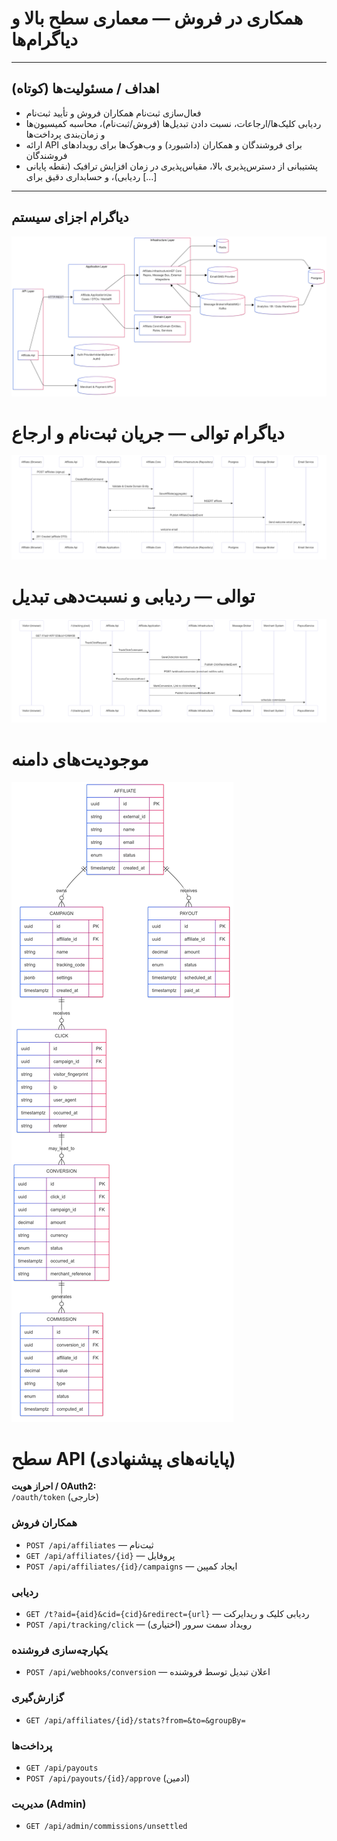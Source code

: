 # همکاری در فروش — معماری سطح بالا و دیاگرام‌ها

---

## اهداف / مسئولیت‌ها (کوتاه)
- فعال‌سازی ثبت‌نام همکاران فروش و تأیید ثبت‌نام  
- ردیابی کلیک‌ها/ارجاعات، نسبت دادن تبدیل‌ها (فروش/ثبت‌نام)، محاسبه کمیسیون‌ها و زمان‌بندی پرداخت‌ها  
- ارائه API برای فروشندگان و همکاران (داشبورد) و وب‌هوک‌ها برای رویدادهای فروشندگان  
- پشتیبانی از دسترس‌پذیری بالا، مقیاس‌پذیری در زمان افزایش ترافیک (نقطه پایانی ردیابی)، و حسابداری دقیق برای [...]

---

## دیاگرام اجزای سیستم


![Diagram](p-0003/01-Component.png)

# دیاگرام توالی — جریان ثبت‌نام و ارجاع

![Diagram](p-0003/02-Sequence.png)

# توالی — ردیابی و نسبت‌دهی تبدیل

![Diagram](p-0003/03-Sequence.png)
 
# موجودیت‌های دامنه

![Diagram](p-0003/04-EntityRelationship.png)

# سطح API (پایانه‌های پیشنهادی)

**احراز هویت / OAuth2:**  
‎`/oauth/token` (خارجی)

### همکاران فروش

- ‎`POST /api/affiliates` — ثبت‌نام
- ‎`GET /api/affiliates/{id}` — پروفایل
- ‎`POST /api/affiliates/{id}/campaigns` — ایجاد کمپین

### ردیابی

- ‎`GET /t?aid={aid}&cid={cid}&redirect={url}` — ردیابی کلیک و ریدایرکت
- ‎`POST /api/tracking/click` — رویداد سمت سرور (اختیاری)

### یکپارچه‌سازی فروشنده

- ‎`POST /api/webhooks/conversion` — اعلان تبدیل توسط فروشنده

### گزارش‌گیری

- ‎`GET /api/affiliates/{id}/stats?from=&to=&groupBy=`

### پرداخت‌ها

- ‎`GET /api/payouts`
- ‎`POST /api/payouts/{id}/approve` (ادمین)

### مدیریت (Admin)

- ‎`GET /api/admin/commissions/unsettled`
